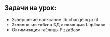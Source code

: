 ## Задачи на урок:

- Завершение написание db.changelog.xml
- Заполнение таблиц БД с помощью Liquibase
- Оптимизация таблицы PizzaBase
